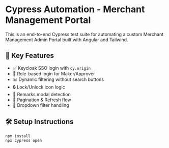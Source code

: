 # Cypress Automation - Merchant Management Portal

This is an end-to-end Cypress test suite for automating a custom Merchant Management Admin Portal built with Angular and Tailwind.

## 🔑 Key Features
- ✅ Keycloak SSO login with `cy.origin`
- 🔐 Role-based login for Maker/Approver
- 📊 Dynamic filtering without search buttons
- 🔒 Lock/Unlock icon logic
- 📝 Remarks modal detection
- 🔄 Pagination & Refresh flow
- 🔽 Dropdown filter handling

## 🛠️ Setup Instructions

```bash
npm install
npx cypress open